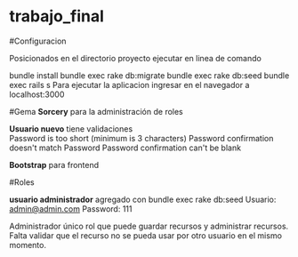 # trabajo_final

#Configuracion

Posicionados en el directorio proyecto ejecutar en linea de comando

 bundle install
 bundle exec rake db:migrate
 bundle exec rake db:seed
 bundle exec rails s
Para ejecutar la aplicacion ingresar en el navegador a localhost:3000

#Gema
**Sorcery** para la administración de roles


**Usuario nuevo** tiene validaciones  
  Password is too short (minimum is 3 characters)
  Password confirmation doesn't match Password
  Password confirmation can't be blank

**Bootstrap** para frontend


#Roles

**usuario administrador** agregado con  bundle exec rake db:seed
Usuario: admin@admin.com
Password: 111


Administrador único rol que puede guardar recursos y administrar recursos.
Falta validar que el recurso no se pueda usar por otro usuario en el mismo momento.
